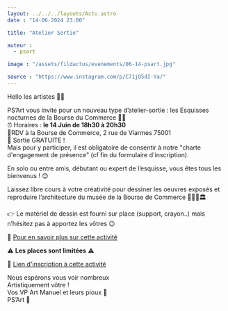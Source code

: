 ```yaml
---
layout: ../../../layouts/Actu.astro
date : "14-06-2024 23:00"

title: "Atelier Sortie"

auteur :
  - psart

image : "/assets/fildactus/evenements/06-14-psart.jpg"

source : "https://www.instagram.com/p/C71jO5dI-Ya/"
---
```


Hello les artistes 🦜🎨

PS’Art vous invite pour un nouveau type d’atelier-sortie : les Esquisses nocturnes de la Bourse du Commerce 🌃✨  
⏰ Horaires : __le 14 Juin de 18h30 à 20h30__  
📍RDV à la Bourse de Commerce, 2 rue de Viarmes 75001  
💸 Sortie GRATUITE !  
Mais pour y participer, il est obligatoire de consentir à notre "charte d'engagement de présence" (cf fin du formulaire d'inscription).

En solo ou entre amis, débutant ou expert de l’esquisse, vous êtes tous les bienvenus ! 😊

Laissez libre cours à votre créativité pour dessiner les oeuvres exposés et reproduire l’architecture du musée de la Bourse de Commerce 👩🏻‍🎨🏛️

👉 Le matériel de dessin est fourni sur place (support, crayon..) mais n’hésitez pas à apportez les vôtres 😉

🤔 [Pour en savoir plus sur cette activité](https://youtu.be/OiJz_UOQ4XE)

⚠️ __Les places sont limitées__ ⚠️

🔗 [Lien d'inscription à cette activité](https://forms.gle/XbxxCLdM8DgvmTmc6)

Nous espérons vous voir nombreux  
Artistiquement vôtre !  
Vos VP Art Manuel et leurs pioux 🐥  
PS’Art 🦜